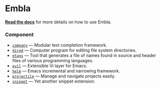 # Embla

**[Read the docs]()** for more details on how to use Embla.

### Component
- [`company`](./component/company/) — Modular text completion framework.
- [`dired`](./component/dired/) — Computer program for editing file system directories.
- [`etags`](https://code.lognoz.org/form-async/callbacks/error/) — Tool that generates a file of names found in source and header files of various programming languages.
- [`evil`](./component/evil/) — Extensible Vi layer for Emacs.
- [`helm`](./component/helm/) — Emacs incremental and narrowing framework.
- [`projectile`](./component/projectile/) — Manage and navigate projects easily.
- [`snippet`](./component/snippet/) — Yet another snippet extension.
